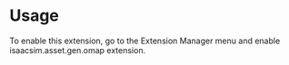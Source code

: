# Usage

To enable this extension, go to the Extension Manager menu and enable isaacsim.asset.gen.omap extension.

